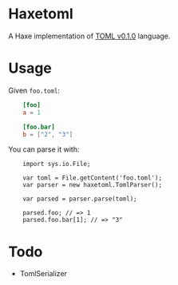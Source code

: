 Haxetoml
=================

A Haxe implementation of [TOML v0.1.0](https://github.com/mojombo/toml/blob/master/versions/toml-v0.1.0.md) language.

Usage
=================

Given `foo.toml`:

```toml
    [foo]
    a = 1

    [foo.bar]
    b = ["2", "3"]
```


You can parse it with:

```as3
	import sys.io.File;

    var toml = File.getContent('foo.toml');
    var parser = new haxetoml.TomlParser();

    var parsed = parser.parse(toml);

    parsed.foo; // => 1
    parsed.foo.bar[1]; // => "3"
```

Todo
=================

- TomlSerializer



